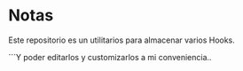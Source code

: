 # Notas

Este repositorio es un utilitarios para almacenar varios Hooks.

´´´Y poder editarlos y customizarlos a mi conveniencia..